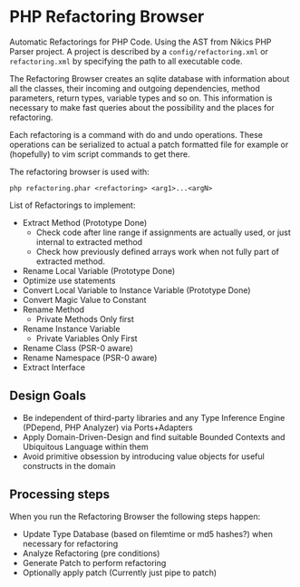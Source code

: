# PHP Refactoring Browser

Automatic Refactorings for PHP Code. Using the AST from Nikics PHP Parser project.
A project is described by a ``config/refactoring.xml`` or ``refactoring.xml``
by specifying the path to all executable code.

The Refactoring Browser creates an sqlite database with information about
all the classes, their incoming and outgoing dependencies, method parameters,
return types, variable types and so on. This information is necessary
to make fast queries about the possibility and the places for refactoring.

Each refactoring is a command with do and undo operations. These operations can
be serialized to actual a patch formatted file for example or (hopefully) to
vim script commands to get there.

The refactoring browser is used with:

    php refactoring.phar <refactoring> <arg1>...<argN>

List of Refactorings to implement:

* Extract Method (Prototype Done)
    * Check code after line range if assignments are actually used, or just internal to extracted method
    * Check how previously defined arrays work when not fully part of extracted method.
* Rename Local Variable (Prototype Done)
* Optimize use statements
* Convert Local Variable to Instance Variable (Prototype Done)
* Convert Magic Value to Constant
* Rename Method
    * Private Methods Only first
* Rename Instance Variable
    * Private Variables Only First
* Rename Class (PSR-0 aware)
* Rename Namespace (PSR-0 aware)
* Extract Interface

## Design Goals

* Be independent of third-party libraries and any Type Inference Engine (PDepend, PHP Analyzer) via Ports+Adapters
* Apply Domain-Driven-Design and find suitable Bounded Contexts and Ubiquitous Language within them
* Avoid primitive obsession by introducing value objects for useful constructs in the domain

## Processing steps

When you run the Refactoring Browser the following steps happen:

* Update Type Database (based on filemtime or md5 hashes?) when necessary for refactoring
* Analyze Refactoring (pre conditions)
* Generate Patch to perform refactoring
* Optionally apply patch (Currently just pipe to patch)

